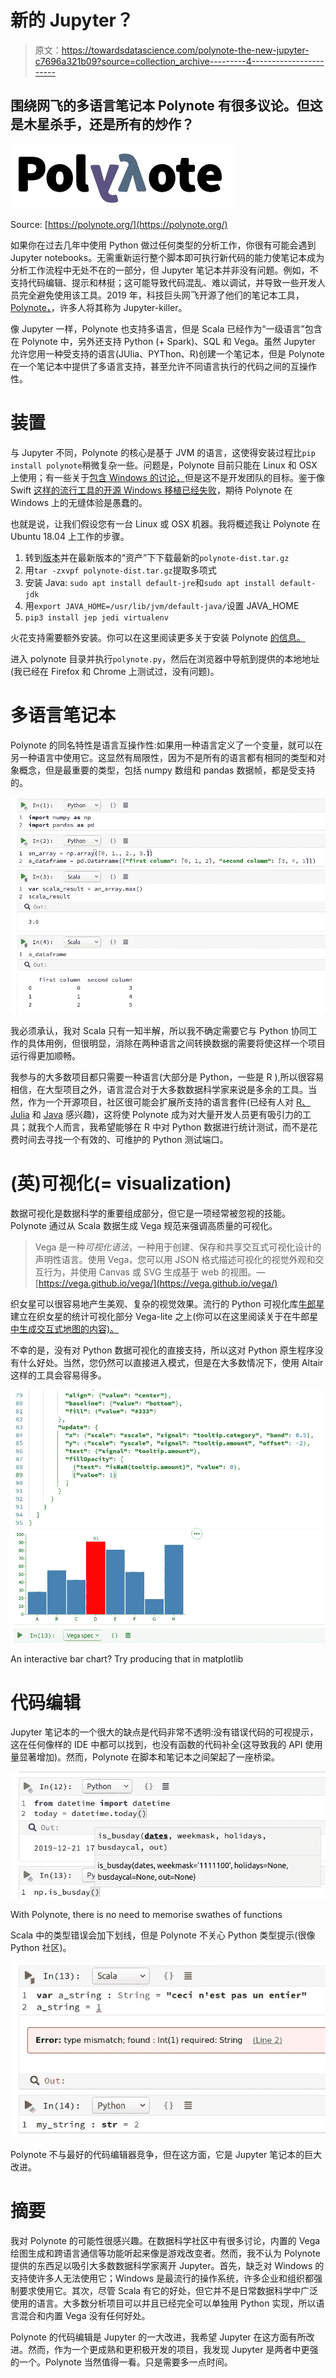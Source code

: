 # 新的 Jupyter？

> 原文：<https://towardsdatascience.com/polynote-the-new-jupyter-c7696a321b09?source=collection_archive---------4----------------------->

## 围绕网飞的多语言笔记本 Polynote 有很多议论。但这是木星杀手，还是所有的炒作？

![](img/13c972e3ddf4a8a28a35cbd5d3991938.png)

Source: [https://polynote.org/](https://polynote.org/)

如果你在过去几年中使用 Python 做过任何类型的分析工作，你很有可能会遇到 Jupyter notebooks。无需重新运行整个脚本即可执行新代码的能力使笔记本成为分析工作流程中无处不在的一部分，但 Jupyter 笔记本并非没有问题。例如，不支持代码编辑、提示和林挺；这可能导致代码混乱、难以调试，并导致一些开发人员完全避免使用该工具。2019 年，科技巨头网飞开源了他们的笔记本工具， [Polynote，](https://github.com/polynote/polynote)，许多人将其称为 Jupyter-killer。

像 Jupyter 一样，Polynote 也支持多语言，但是 Scala 已经作为“一级语言”包含在 Polynote 中，另外还支持 Python (+ Spark)、SQL 和 Vega。虽然 Jupyter 允许您用一种受支持的语言(JUlia、PYThon、R)创建一个笔记本，但是 Polynote 在一个笔记本中提供了多语言支持，甚至允许不同语言执行的代码之间的互操作性。

# 装置

与 Jupyter 不同，Polynote 的核心是基于 JVM 的语言，这使得安装过程比`pip install polynote`稍微复杂一些。问题是，Polynote 目前只能在 Linux 和 OSX 上使用；有一些关于[包含 Windows 的讨论，](https://github.com/polynote/polynote/issues/671)但是这不是开发团队的目标。鉴于像 Swift [这样的流行工具的开源 Windows 移植已经失败](https://github.com/SwiftForWindows/SwiftForWindows/issues/76)，期待 Polynote 在 Windows 上的无缝体验是愚蠢的。

也就是说，让我们假设您有一台 Linux 或 OSX 机器。我将概述我让 Polynote 在 Ubuntu 18.04 上工作的步骤。

1.  转到[版本](https://github.com/polynote/polynote/releases)并在最新版本的“资产”下下载最新的`polynote-dist.tar.gz`
2.  用`tar -zxvpf polynote-dist.tar.gz`提取多项式
3.  安装 Java: `sudo apt install default-jre`和`sudo apt install default-jdk`
4.  用`export JAVA_HOME=/usr/lib/jvm/default-java/`设置 JAVA_HOME
5.  `pip3 install jep jedi virtualenv`

火花支持需要额外安装。你可以在这里阅读更多关于安装 Polynote [的信息。](https://polynote.org/docs/01-installation.html)

进入 polynote 目录并执行`polynote.py`，然后在浏览器中导航到提供的本地地址(我已经在 Firefox 和 Chrome 上测试过，没有问题)。

# 多语言笔记本

Polynote 的同名特性是语言互操作性:如果用一种语言定义了一个变量，就可以在另一种语言中使用它。这显然有局限性，因为不是所有的语言都有相同的类型和对象概念，但是最重要的类型，包括 numpy 数组和 pandas 数据帧，都是受支持的。

![](img/6af70a34c925d02613cb4ae925ef241c.png)

我必须承认，我对 Scala 只有一知半解，所以我不确定需要它与 Python 协同工作的具体用例，但很明显，消除在两种语言之间转换数据的需要将使这样一个项目运行得更加顺畅。

我参与的大多数项目都只需要一种语言(大部分是 Python，一些是 R ),所以很容易相信，在大型项目之外，语言混合对于大多数数据科学家来说是多余的工具。当然，作为一个开源项目，社区很可能会扩展所支持的语言套件(已经有人对 [R、](https://github.com/polynote/polynote/issues/664) [Julia](https://github.com/polynote/polynote/issues/542) 和 [Java](https://github.com/polynote/polynote/issues/454) 感兴趣)，这将使 Polynote 成为对大量开发人员更有吸引力的工具；就我个人而言，我希望能够在 R 中对 Python 数据进行统计测试，而不是花费时间去寻找一个有效的、可维护的 Python 测试端口。

# (英)可视化(= visualization)

数据可视化是数据科学的重要组成部分，但它是一项经常被忽视的技能。Polynote 通过从 Scala 数据生成 Vega 规范来强调高质量的可视化。

> Vega 是一种*可视化语法*，一种用于创建、保存和共享交互式可视化设计的声明性语言。使用 Vega，您可以用 JSON 格式描述可视化的视觉外观和交互行为，并使用 Canvas 或 SVG 生成基于 web 的视图。—[https://vega.github.io/vega/](https://vega.github.io/vega/)

织女星可以很容易地产生美观、复杂的视觉效果。流行的 Python 可视化库[牛郎星](https://altair-viz.github.io/)建立在织女星的统计可视化部分 Vega-lite 之上(你可以在这里阅读关于在牛郎星[中生成交互式地图的内容)。](/interactive-election-visualisations-with-altair-85c4c3a306f9)

不幸的是，没有对 Python 数据可视化的直接支持，所以这对 Python 原生程序没有什么好处。当然，您仍然可以直接进入模式，但是在大多数情况下，使用 Altair 这样的工具会容易得多。

![](img/9e5d3fe26acdd78bc07d07def60394f2.png)

An interactive bar chart? Try producing that in matplotlib

# 代码编辑

Jupyter 笔记本的一个很大的缺点是代码非常不透明:没有错误代码的可视提示，这在任何像样的 IDE 中都可以找到，也没有函数的代码补全(这导致我的 API 使用量显著增加)。然而，Polynote 在脚本和笔记本之间架起了一座桥梁。

![](img/b44bcf5b6b56ed087e5f92bf32defa4f.png)

With Polynote, there is no need to memorise swathes of functions

Scala 中的类型错误会加下划线，但是 Polynote 不关心 Python 类型提示(很像 Python 社区)。

![](img/e1157d9dce18157977051ad365883562.png)

Polynote 不与最好的代码编辑器竞争，但在这方面，它是 Jupyter 笔记本的巨大改进。

# 摘要

我对 Polynote 的可能性很感兴趣。在数据科学社区中有很多讨论，内置的 Vega 绘图生成和跨语言通信等功能听起来像是游戏改变者。然而，我不认为 Polynote 提供的东西足以吸引大多数数据科学家离开 Jupyter。首先，缺乏对 Windows 的支持使许多人无法使用它；Windows 是最流行的操作系统，许多企业和组织都强制要求使用它。其次，尽管 Scala 有它的好处，但它并不是日常数据科学中广泛使用的语言。大多数分析项目可以并且已经完全可以单独用 Python 实现，所以语言混合和内置 Vega 没有任何好处。

Polynote 的代码编辑是 Jupyter 的一大改进，我希望 Jupyter 在这方面有所改进。然而，作为一个更成熟和更积极开发的项目，我发现 Jupyter 是两者中更强的一个。Polynote 当然值得一看。只是需要多一点时间。